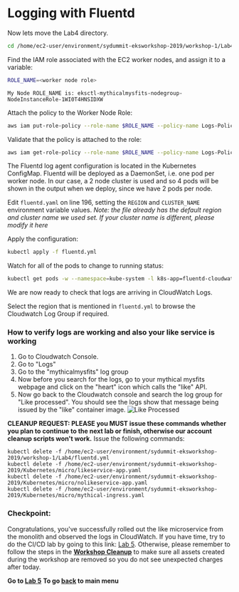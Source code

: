 # Logging with Fluentd

Now lets move the Lab4 directory.
```sh
cd /home/ec2-user/environment/sydummit-eksworkshop-2019/workshop-1/Lab4
```
Find the IAM role associated with the EC2 worker nodes, and assign it to a variable:

```sh
ROLE_NAME=<worker node role>
```

```
My Node ROLE_NAME is: eksctl-mythicalmysfits-nodegroup-NodeInstanceRole-1WI0T4HNSIDXW
```

Attach the policy to the Worker Node Role:

```sh
aws iam put-role-policy --role-name $ROLE_NAME --policy-name Logs-Policy-For-Worker --policy-document file://k8s-logs-policy.json
```

Validate that the policy is attached to the role:

```sh
aws iam get-role-policy --role-name $ROLE_NAME --policy-name Logs-Policy-For-Worker
```

The Fluentd log agent configuration is located in the Kubernetes ConfigMap. Fluentd will be deployed as a DaemonSet, i.e. one pod per worker node. In our case, a 2 node cluster is used and so 4 pods will be shown in the output when we deploy, since we have 2 pods per node.

Edit `fluentd.yaml` on line 196, setting the `REGION` and `CLUSTER_NAME` environment variable values. *Note: the file already has the default region and cluster name we used set. If your cluster name is different, please modify it here*

Apply the configuration:

```sh
kubectl apply -f fluentd.yml
```

Watch for all of the pods to change to running status:

```sh
kubectl get pods -w --namespace=kube-system -l k8s-app=fluentd-cloudwatch
```

We are now ready to check that logs are arriving in CloudWatch Logs.

Select the region that is mentioned in `fluentd.yml` to browse the Cloudwatch Log Group if required.

### How to verify logs are working and also your like service is working
1) Go to Cloudwatch Console.
2) Go to "Logs"
3) Go to the "mythicalmysfits" log group
4) Now before you search for the logs, go to your mythical mysfits webpage and click on the "heart" icon which calls the "like" API. 
5) Now go back to the Cloudwatch console and search the log group for "Like processed". You should see the logs show that message being issued by the "like" container image. 
![Like Processed](images/fluentd-like.png)

**CLEANUP REQUEST: PLEASE you MUST issue these commands whether you plan to continue to the next lab or finish, otherwise our account cleanup scripts won't work.**
Issue the following commands:
```
kubectl delete -f /home/ec2-user/environment/sydummit-eksworkshop-2019/workshop-1/Lab4/fluentd.yml
kubectl delete -f /home/ec2-user/environment/sydummit-eksworkshop-2019/Kubernetes/micro/likeservice-app.yaml 
kubectl delete -f /home/ec2-user/environment/sydummit-eksworkshop-2019/Kubernetes/micro/nolikeservice-app.yaml
kubectl delete -f /home/ec2-user/environment/sydummit-eksworkshop-2019/Kubernetes/micro/mythical-ingress.yaml 
```

### Checkpoint:
Congratulations, you've successfully rolled out the like microservice from the monolith and observed the logs in CloudWatch.  If you have time, try to do the CI/CD lab by going to this link: [Lab 5](../Lab5/README.md). Otherwise, please remember to follow the steps  in the **[Workshop Cleanup](../README.md#workshop-cleanup)** to make sure all assets created during the workshop are removed so you do not see unexpected charges after today.

**Go to [Lab 5](../Lab5/README.md)**
**To go [back](../README.md) to main menu**
